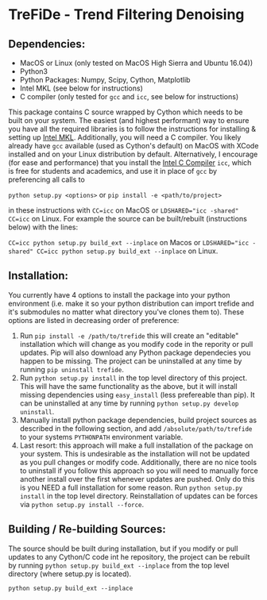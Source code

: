 # TreFiDe - Trend Filtering Denoising

## Dependencies:
- MacOS or Linux (only tested on MacOS High Sierra and Ubuntu 16.04))
- Python3
- Python Packages: Numpy, Scipy, Cython, Matplotlib
- Intel MKL (see below for instructions)
- C compiler (only tested for ```gcc``` and ```icc```, see below for instructions)

This package contains C source wrapped by Cython which needs to be built on your system. 
The easiest (and highest performant) way to ensure you have all the required libraries is to follow the instructions for installing & setting up [Intel MKL](https://software.intel.com/en-us/mkl). 
Additionally, you will need a C compiler. 
You likely already have ```gcc``` available (used as Cython's default) on MacOS with XCode installed and on your Linux distribution by default. 
Alternatively, I encourage (for ease and performance) that you install the [Intel C Compiler](https://software.intel.com/en-us/c-compilers) ```icc```, which is free for students and academics, and use it in place of ```gcc``` by preferencing all calls to 

```python setup.py <options>``` or ```pip install -e <path/to/project>```

in these instructions with ```CC=icc``` on MacOS or ```LDSHARED="icc -shared" CC=icc``` on Linux. For example the source can be built/rebuilt (instructions below) with the lines:

```CC=icc python setup.py build_ext --inplace``` on Macos 
or 
```LDSHARED="icc -shared" CC=icc python setup.py build_ext --inplace``` on Linux.

## Installation:

You currently have 4 options to install the package into your python environment (i.e. make it so your python distribution can import trefide and it's submodules no matter what directory you've clones them to). These options are listed in decreasing order of preference:

1. Run ```pip install -e /path/to/trefide``` this will create an "editable" installation which will change as you modify code in the repority or pull updates. Pip will also download any Python package dependecies you happen to be missing. The project can be uninstalled at any time by running ```pip uninstall trefide```. 
2. Run ```python setup.py install``` in the top level directory of this project. This will have the same functionality as the above, but it will install missing dependencies using ```easy_install``` (less prefereable than pip). It can be uninstalled at any time by running ```python setup.py develop uninstall```.
3. Manually install python package dependencies, build project sources as described in the following section, and add ```/absolute/path/to/trefide``` to your systems ```PYTHONPATH``` environment variable.
4. Last resort: this approach will make a full installation of the package on your system. This is undesirable as the installation will not be updated as you pull changes or modify code. Additionally, there are no nice tools to uninstall if you follow this approach so you will need to manually force another install over the first whenever updates are pushed. Only do this is you NEED a full installation for some reason. Run ```python setup.py install``` in the top level directory. Reinstallation of updates can be forces via ```python setup.py install --force```. 

## Building / Re-building Sources:

The source should be built during installation, but if you modify or pull updates to any Cython/C code int he repository, the project can be rebuilt by running ```python setup.py build_ext --inplace``` from the top level directory (where setup.py is located). 

```python setup.py build_ext --inplace```
